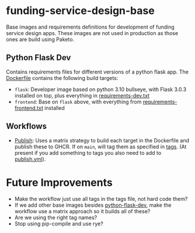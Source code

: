 # funding-service-design-base
Base images and requirements definitions for development of funding service design apps. These images are not used in production as those ones are build using Paketo.

## Python Flask Dev
Contains requirements files for different versions of a python flask app. The [Dockerfile](./python-flask-dev/Dockerfile) contains the following build targets:
- `flask`: Developer image based on python 3.10 bullseye, with Flask 3.0.3 installed on top, plus everything in [requirements-dev.txt](./python-flask-dev/requirements-dev.txt)
- `frontend`: Base on `flask` above, with everything from [requirements-frontend.txt](./python-flask-dev/requirements-frontend.txt) installed

## Workflows
- [Publish](/.github/workflows/publish.yml): Uses a matrix strategy to build each target in the Dockerfile and publish these to GHCR. If on `main`, will tag them as specified in [tags](./python-flask-dev/tags). (At present if you add something to tags you also need to add to [publish.yml](./.github/workflows/publish.yml)).

# Future Improvements
- Make the workflow just use all tags in the tags file, not hard code them?
- If we add other base images besides [python-flask-dev](./python-flask-dev/), make the workflow use a matrix approach so it builds all of these?
- Are we using the right tag names?
- Stop using pip-compile and use rye?
